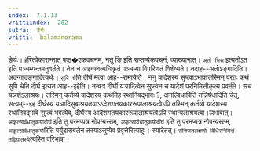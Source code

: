 ```yaml
---
index:  7.1.13
vrittiindex:  202
sutra:  ङेर्यः
vritti:  balamanorama 
---
```


ङेर्यः। `हे`रित्येकारान्तात् षष्ठ�एकवचनम्, नतु ङि इति सप्तम्येकवचनं, व्याख्यानात्। `अतो भिस` इत्यतोऽत इति पञ्चम्यन्तमनुवर्तते। तेन च `अङ्गस्ये`त्यधिकृतं पञ्चम्या विपरिणतं विशेष्यते। तदाह--अतोऽङ्गादिति। अदन्तादङ्गादित्यर्थः। `सुपि चे`ति दीर्घं मत्वा आह--रामायेति। ननु यादेशस्य सुप्त्वाऽभावात्तस्मिन् परतः कथं सुपि चेति दीर्घ इत्यत आह--इहेति। नन्वत्र दीर्घो यञादित्वेन सुप्त्वेन च यादेशं परनिमित्तीकृत्य प्रवर्तते। सच यञंशेऽलाश्रयः। तस्मिन् कर्तव्ये यादेशस्य कथमिह स्थानिवद्भावः ?, अनल्विधाविति तन्निषेधादिति चेत्, सत्यम्--इह दीर्घस्य यञादिसुबाश्रयतयाऽऽदेशगतयकाररूपालाश्रयत्वेऽपि तस्मिन् कर्तव्ये यादेशस्य स्थानिवद्भावे सुप्त्वं भवत्येव, दीर्घस्य आदेशगतयकाररूपालाश्रयत्वेऽपि स्थान्यलाश्रयत्वा।ञभावात्। `अकृत्सार्वधातुकयोदीर्घ` इति तु परमप्यत्र नोपन्यस्तम्, `अकृत्सार्वधातुकयोर्दीर्घ` इति तु परमप्यत्र नोपन्यस्तम्, `अकृत्सार्वधातुकयो`रिति पर्युदासबलेन तस्याऽसुप्येव प्रवृत्तेरित्याहुः। स्यादेतत्। `संनिपातलक्षणो विधिरनिमित्तं तद्विघातस्ये`त्यस्ति परिभाषा। 

